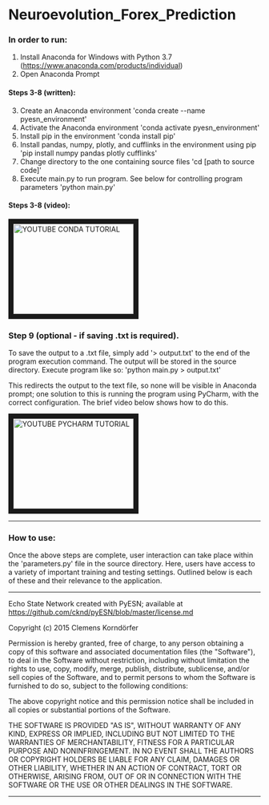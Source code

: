 # Neuroevolution_Forex_Prediction

### In order to run:
1. Install Anaconda for Windows with Python 3.7 (https://www.anaconda.com/products/individual)
2. Open Anaconda Prompt
#### Steps 3-8 (written):
3. Create an Anaconda environment                                                     'conda create --name pyesn_environment'
4. Activate the Anaconda environment                                                  'conda activate pyesn_environment'
5. Install pip in the environment                                                     'conda install pip'
6. Install pandas, numpy, plotly, and cufflinks in the environment using pip          'pip install numpy pandas plotly cufflinks'
7. Change directory to the one containing source files                                'cd [path to source code]'
8. Execute main.py to run program. See below for controlling program parameters       'python main.py'

#### Steps 3-8 (video):
<a href="http://www.youtube.com/watch?feature=player_embedded&v=ZGfAD9ShAr0
" target="_blank"><img src="http://img.youtube.com/vi/ZGfAD9ShAr0" 
alt="YOUTUBE CONDA TUTORIAL" width="240" height="180" border="10" /></a>

### Step 9 (optional - if saving .txt is required). 
To save the output to a .txt file, simply add '> output.txt' to the end of the program execution command. The output will be stored in the source directory. Execute program like so: 'python main.py > output.txt'

This redirects the output to the text file, so none will be visible in Anaconda prompt; one solution to this is running the program using PyCharm, with the correct configuration. The brief video below shows how to do this.

<a href="http://www.youtube.com/watch?feature=player_embedded&v=ad0F0RDyxpg
" target="_blank"><img src="http://img.youtube.com/vi/ad0F0RDyxpg" 
alt="YOUTUBE PYCHARM TUTORIAL" width="240" height="180" border="10" /></a>
________________________________________________________________________________________________________________________________________

### How to use:
Once the above steps are complete, user interaction can take place within the 'parameters.py' file in the source directory. Here, users have access to a variety of important training and testing settings. Outlined below is each of these and their relevance to the application.


________________________________________________________________________________________________________________________________________
Echo State Network created with PyESN; available at https://github.com/cknd/pyESN/blob/master/license.md

Copyright (c) 2015 Clemens Korndörfer

Permission is hereby granted, free of charge, to any person obtaining a copy of this software and associated documentation files (the "Software"), to deal in the Software without restriction, including without limitation the rights to use, copy, modify, merge, publish, distribute, sublicense, and/or sell copies of the Software, and to permit persons to whom the Software is furnished to do so, subject to the following conditions:

The above copyright notice and this permission notice shall be included in all copies or substantial portions of the Software.

THE SOFTWARE IS PROVIDED "AS IS", WITHOUT WARRANTY OF ANY KIND, EXPRESS OR IMPLIED, INCLUDING BUT NOT LIMITED TO THE WARRANTIES OF MERCHANTABILITY, FITNESS FOR A PARTICULAR PURPOSE AND NONINFRINGEMENT. IN NO EVENT SHALL THE AUTHORS OR COPYRIGHT HOLDERS BE LIABLE FOR ANY CLAIM, DAMAGES OR OTHER LIABILITY, WHETHER IN AN ACTION OF CONTRACT, TORT OR OTHERWISE, ARISING FROM, OUT OF OR IN CONNECTION WITH THE SOFTWARE OR THE USE OR OTHER DEALINGS IN THE SOFTWARE.
________________________________________________________________________________________________________________________________________
